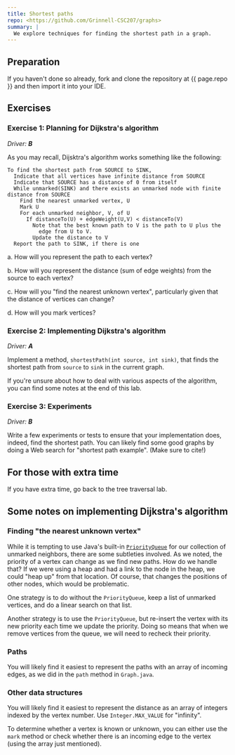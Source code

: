 ```yaml
---
title: Shortest paths
repo: <https://github.com/Grinnell-CSC207/graphs>
summary: |
  We explore techniques for finding the shortest path in a graph.
---
```

Preparation
-----------

If you haven't done so already, fork and clone the repository at {{ page.repo }} and then import it into your IDE.

Exercises
---------

### Exercise 1: Planning for Dijkstra's algorithm

_Driver: **B**_

As you may recall, Dijsktra's algorithm works something like the following:

```text
To find the shortest path from SOURCE to SINK,
  Indicate that all vertices have infinite distance from SOURCE
  Indicate that SOURCE has a distance of 0 from itself
  While unmarked(SINK) and there exists an unmarked node with finite distance from SOURCE
    Find the nearest unmarked vertex, U
    Mark U
    For each unmarked neighbor, V, of U
      If distanceTo(U) + edgeWeight(U,V) < distanceTo(V)
        Note that the best known path to V is the path to U plus the
          edge from U to V.
        Update the distance to V
  Report the path to SINK, if there is one
```

a. How will you represent the path to each vertex?

b. How will you represent the distance (sum of edge weights) from the
source to each vertex?

c. How will you "find the nearest unknown vertex", particularly
given that the distance of vertices can change?

d. How will you mark vertices?

### Exercise 2: Implementing Dijkstra's algorithm

_Driver: **A**_

Implement a method, `shortestPath(int source, int sink)`, that finds the shortest path from `source` to `sink` in the current graph.

If you're unsure about how to deal with various aspects of the algorithm, you can find some notes at the end of this lab.

### Exercise 3: Experiments

_Driver: **B**_

Write a few experiments or tests to ensure that your implementation does, indeed, find the shortest path.  You can likely find some good graphs by doing a Web search for "shortest path example".  (Make sure to cite!)

For those with extra time
-------------------------

If you have extra time, go back to the tree traversal lab.

Some notes on implementing Dijkstra's algorithm
-----------------------------------------------

### Finding "the nearest unknown vertex"

While it is tempting to use Java's built-in
[`PriorityQueue`](https://docs.oracle.com/en/java/javase/11/docs/api/java.base/java/util/PriorityQueue.html)
for our collection of unmarked neighbors, there are some subtleties involved.  As we noted, the priority of a vertex can change as we find new paths.  How do we handle that?  If we were using a heap and had a link to the node in the heap, we could "heap up" from that location.  Of course, that changes the positions of other nodes, which would be problematic.

One strategy is to do without the `PriorityQueue`, keep a list of unmarked vertices, and do a linear search on that list.

Another strategy is to use the `PriorityQueue`, but re-insert the vertex with its new priority each time we update the priority.  Doing so means that when we remove vertices from the queue, we will need to recheck their priority.

### Paths

You will likely find it easiest to represent the paths with an array of incoming edges, as we did in the `path` method in `Graph.java`.

### Other data structures

You will likely find it easiest to represent the distance as an array of integers indexed by the vertex number. Use `Integer.MAX_VALUE` for "infinity".

To determine whether a vertex is known or unknown, you can either use the `mark` method or check whether there is an incoming edge to the vertex (using the array just mentioned).
